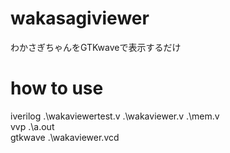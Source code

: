 # wakasagiviewer
わかさぎちゃんをGTKwaveで表示するだけ

# how to use
iverilog .\wakaviewertest.v .\wakaviewer.v .\mem.v  
vvp .\a.out   
gtkwave .\wakaviewer.vcd  

